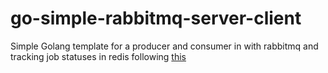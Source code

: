 # go-simple-rabbitmq-server-client
Simple Golang template for a producer and consumer in with rabbitmq and tracking job statuses in redis following [this](https://www.rabbitmq.com/tutorials/tutorial-one-go.html)